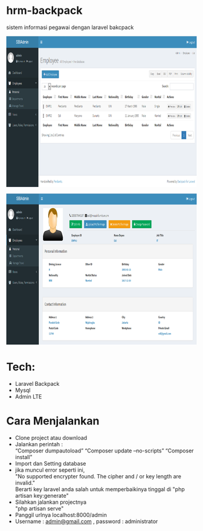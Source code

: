 # hrm-backpack
sistem informasi pegawai dengan laravel bakcpack

<p align="center"><img height="400px" src="https://github.com/perdianto27/hrm-backpack/blob/master/sc1.png"></p>

<p align="center"><img height="400px" src="https://github.com/perdianto27/hrm-backpack/blob/master/sc2.png"></p>

# Tech:
- Laravel Backpack
- Mysql
- Admin LTE

# Cara Menjalankan
- Clone project atau download
- Jalankan perintah : <br>
“Composer dumpautoload”
“Composer update –no-scripts” 
“Composer install”
- Import dan Setting database
- jika muncul error seperti ini, <br>
"No supported encrypter found. The cipher and / or key length are invalid." <br>
Berarti key laravel anda salah untuk memperbaikinya tinggal di
"php artisan key:generate"
- Silahkan jalankan projectnya <br>
"php artisan serve"
- Panggil urlnya localhost:8000/admin
- Username : admin@gmail.com , password : administrator
